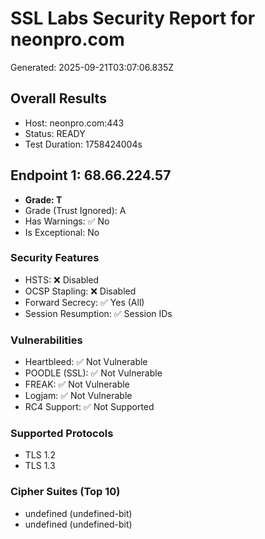 # SSL Labs Security Report for neonpro.com
Generated: 2025-09-21T03:07:06.835Z

## Overall Results
- Host: neonpro.com:443
- Status: READY
- Test Duration: 1758424004s

## Endpoint 1: 68.66.224.57
- **Grade: T**
- Grade (Trust Ignored): A
- Has Warnings: ✅ No
- Is Exceptional: No

### Security Features
- HSTS: ❌ Disabled
- OCSP Stapling: ❌ Disabled
- Forward Secrecy: ✅ Yes (All)
- Session Resumption: ✅ Session IDs

### Vulnerabilities
- Heartbleed: ✅ Not Vulnerable
- POODLE (SSL): ✅ Not Vulnerable
- FREAK: ✅ Not Vulnerable
- Logjam: ✅ Not Vulnerable
- RC4 Support: ✅ Not Supported

### Supported Protocols
- TLS 1.2
- TLS 1.3

### Cipher Suites (Top 10)
- undefined (undefined-bit)
- undefined (undefined-bit)
